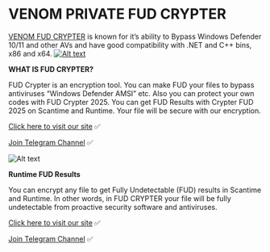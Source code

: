 # VENOM PRIVATE FUD CRYPTER

[VENOM FUD CRYPTER](https://venom.software/product/private-fud-crypter/) is known for it’s ability to Bypass Windows Defender 10/11 and other AVs and have good compatibility with .NET and C++ bins, x86 and x64.
[![Alt text](https://venom.software/wp-content/uploads/2023/09/bypass.png)](https://venom.software/product/private-fud-crypter/)

**WHAT IS FUD CRYPTER?**

FUD Crypter is an encryption tool. You can make FUD your files to bypass antiviruses “Windows Defender AMSI” etc.
Also you can protect your own codes with FUD Crypter 2025. You can get FUD Results with Crypter FUD 2025 on Scantime and Runtime. Your file will be secure with our encryption.

[Click here to visit our site](https://venom.software/product/private-fud-crypter/) ✅

[Join Telegram Channel](https://t.me/+HzAaarZkrPZhYzY0) ✅

![Alt text](https://venom.software/wp-content/uploads/2023/09/wd-killer-e1755620815171.png)

**Runtime FUD Results**

You can encrypt any file to get Fully Undetectable (FUD) results in Scantime and Runtime. In other words, in FUD CRYPTER your file will be fully undetectable from proactive security software and antiviruses.

[Click here to visit our site](https://venom.software/product/private-fud-crypter/) ✅

[Join Telegram Channel](https://t.me/+HzAaarZkrPZhYzY0) ✅
